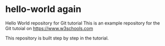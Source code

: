 # hello-world again
Hello World repository for Git tutorial
This is an example repository for the Git tutoial on https://www.w3schools.com

This repository is built step by step in the tutorial.
